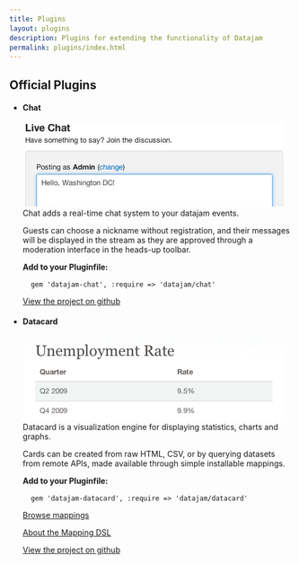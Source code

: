 ```yaml
---
title: Plugins
layout: plugins
description: Plugins for extending the functionality of Datajam
permalink: plugins/index.html
---
```


## Official Plugins

- #### Chat
    ![Chat](/img/chat_poster.png)
    Chat adds a real-time chat system to your datajam events.

    Guests can choose a nickname without registration, and their messages
    will be displayed in the stream as they are approved through a moderation
    interface in the heads-up toolbar.

    **Add to your Pluginfile:**

        gem 'datajam-chat', :require => 'datajam/chat'

    [View the project on github](https://github.com/sunlightlabs/datajam-chat)

- #### Datacard
    ![Datacard](/img/datacard_poster.png)
    Datacard is a visualization engine for displaying statistics, charts and graphs.

    Cards can be created from raw HTML, CSV, or by querying datasets from remote
    APIs, made available through simple installable mappings.

    **Add to your Pluginfile:**

        gem 'datajam-datacard', :require => 'datajam/datacard'

    [Browse mappings]()

    [About the Mapping DSL]()

    [View the project on github](https://github.com/sunlightlabs/d)

